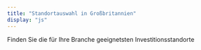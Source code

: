 ```yaml
---
title: "Standortauswahl in Großbritannien"
display: "js"
---
```


Finden Sie die für Ihre Branche geeignetsten Investitionsstandorte
